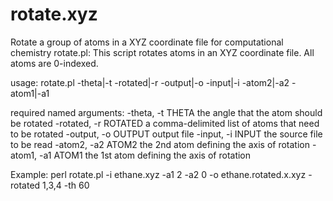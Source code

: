 # rotate.xyz
Rotate a group of atoms in a XYZ coordinate file for computational chemistry
rotate.pl: This script rotates atoms in an XYZ coordinate file.  All atoms
are 0-indexed.

usage: rotate.pl -theta|-t -rotated|-r -output|-o -input|-i -atom2|-a2
-atom1|-a1

required named arguments:
  -theta, -t THETA          the angle that the atom should be rotated
  -rotated, -r ROTATED      a comma-delimited list of atoms that need to be rotated
  -output, -o OUTPUT        output file
  -input, -i INPUT          the source file to be read
  -atom2, -a2 ATOM2         the 2nd atom defining the axis of rotation
  -atom1, -a1 ATOM1         the 1st atom defining the axis of rotation

Example: perl rotate.pl -i ethane.xyz -a1 2 -a2 0 -o ethane.rotated.x.xyz
-rotated 1,3,4 -th 60
